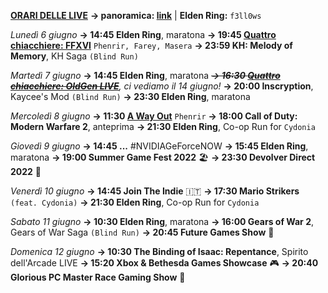 <b><u>ORARI DELLE LIVE</u></b>
<b>→ panoramica: <a href="https://trello.com/b/iKwdSGf3/sabaku">link</a></b> | <b>Elden Ring:</b> <code>f3ll0ws</code>

<i>Lunedì 6 giugno</i>
<b>→ 14:45 Elden Ring</b>, maratona
<b>→ 19:45 <a href="https://www.twitch.tv/phenrir_mailoki">Quattro chiacchiere: FFXVI</a></b> <code>Phenrir, Farey, Masera</code>
<b>→ 23:59 KH: Melody of Memory</b>, KH Saga <code>(Blind Run)</code>

<i>Martedì 7 giugno</i>
<b>→ 14:45 Elden Ring</b>, maratona
<i><s><b>→ 16:30 <a href="https://www.twitch.tv/oldgenproject">Quattro chiacchiere: OldGen LIVE</a></b></s>, ci vediamo il 14 giugno!</i>
<b>→ 20:00 Inscryption</b>, Kaycee's Mod <code>(Blind Run)</code>
<b>→ 23:30 Elden Ring</b>, maratona

<i>Mercoledì 8 giugno</i>
<b>→ 11:30 <a href="https://www.twitch.tv/phenrir_mailoki">A Way Out</a></b> <code>Phenrir</code>
<b>→ 18:00 Call of Duty: Modern Warfare 2</b>, anteprima
<b>→ 21:30 Elden Ring</b>, Co-op Run for <code>Cydonia</code>

<i>Giovedì 9 giugno</i>
<b>→ 14:45 ...</b> #NVIDIAGeForceNOW
<b>→ 15:45 Elden Ring</b>, maratona
<b>→ 19:00 Summer Game Fest 2022</b> 🏖️
<b>→ 23:30 Devolver Direct 2022</b> 🚀

<i>Venerdì 10 giugno</i>
<b>→ 14:45 Join The Indie</b> 🇮🇹
<b>→ 17:30 Mario Strikers</b> <code>(feat. Cydonia)</code>
<b>→ 21:30 Elden Ring</b>, Co-op Run for <code>Cydonia</code>

<i>Sabato 11 giugno</i>
<b>→ 10:30 Elden Ring</b>, maratona
<b>→ 16:00 Gears of War 2</b>, Gears of War Saga <code>(Blind Run)</code>
<b>→ 20:45 Future Games Show</b> 🔮

<i>Domenica 12 giugno</i>
<b>→ 10:30 The Binding of Isaac: Repentance</b>, Spirito dell'Arcade LIVE
<b>→ 15:20 Xbox & Bethesda Games Showcase</b> 🎮
<b>→ 20:40 Glorious PC Master Race Gaming Show</b> 💪
